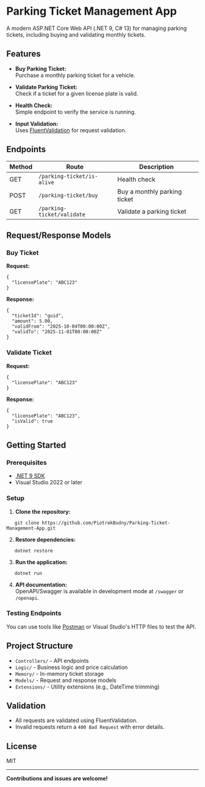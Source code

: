 # Parking Ticket Management App

A modern ASP.NET Core Web API (.NET 9, C# 13) for managing parking tickets, including buying and validating monthly tickets.

## Features

- **Buy Parking Ticket:**  
  Purchase a monthly parking ticket for a vehicle.

- **Validate Parking Ticket:**  
  Check if a ticket for a given license plate is valid.

- **Health Check:**  
  Simple endpoint to verify the service is running.

- **Input Validation:**  
  Uses [FluentValidation](https://fluentvalidation.net/) for request validation.

## Endpoints

| Method | Route                        | Description                       |
|--------|-----------------------------|-----------------------------------|
| GET    | `/parking-ticket/is-alive`  | Health check                      |
| POST   | `/parking-ticket/buy`       | Buy a monthly parking ticket      |
| GET    | `/parking-ticket/validate`  | Validate a parking ticket         |

## Request/Response Models

### Buy Ticket

**Request:**  
```
{
  "licensePlate": "ABC123"
}
```

**Response:**  
```
{
  "ticketId": "guid",
  "amount": 5.00,
  "validFrom": "2025-10-04T00:00:00Z",
  "validTo": "2025-11-01T00:00:00Z"
}
```

### Validate Ticket

**Request:**  
```
{
  "licensePlate": "ABC123"
}
```

**Response:**  
```
{
  "licensePlate": "ABC123",
  "isValid": true
}
```

## Getting Started

### Prerequisites

- [.NET 9 SDK](https://dotnet.microsoft.com/download/dotnet/9.0)
- Visual Studio 2022 or later

### Setup

1. **Clone the repository:**
```
   git clone https://github.com/PiotrekBudny/Parking-Ticket-Management-App.git
```

2. **Restore dependencies:**
```
   dotnet restore
```

3. **Run the application:**
```
   dotnet run
```

4. **API documentation:**  
   OpenAPI/Swagger is available in development mode at `/swagger` or `/openapi`.

### Testing Endpoints

You can use tools like [Postman](https://www.postman.com/) or Visual Studio's HTTP files to test the API.

## Project Structure

- `Controllers/` - API endpoints
- `Logic/` - Business logic and price calculation
- `Memory/` - In-memory ticket storage
- `Models/` - Request and response models
- `Extensions/` - Utility extensions (e.g., DateTime trimming)

## Validation

- All requests are validated using FluentValidation.
- Invalid requests return a `400 Bad Request` with error details.

## License

MIT

---

**Contributions and issues are welcome!**
